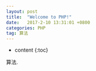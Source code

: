 ```yaml
---
layout: post
title:  "Welcome to PHP!"
date:   2017-2-10 13:31:01 +0800
categories: PHP
tag: 算法
---
```


* content
{:toc}


算法.
